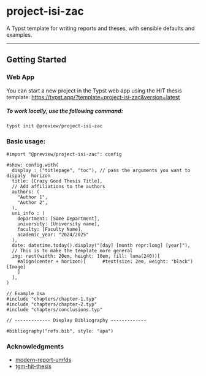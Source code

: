 # project-isi-zac

A Typst template for writing reports and theses, with sensible defaults and examples.

---

## Getting Started

### Web App

You can start a new project in the Typst web app using the HIT thesis template: https://typst.app/?template=project-isi-zac&version=latest

##### To work locally, use the following command:

```bash
typst init @preview/project-isi-zac
```

### Basic usage:

```typst
#import "@preview/project-isi-zac": config

#show: config.with(
  display : ("titlepage", "toc"), // pass the arguments you want to dispaly  horizon
  title: [Crazy Good Thesis Title],
  // Add affiliations to the authors
  authors: (
    "Author 1",
    "Author 2",
  ),
  uni_info : (
    department: [Some Department],
    university: [University name],
    faculty: [Faculty Name],
    academic_year: "2024/2025"
  ),
  date: datetime.today().display("[day] [month repr:long] [year]"),
  // This is to make the template more general
  img: rect(width: 20em, height: 10em, fill: luma(240))[
    #align(center + horizon)[      #text(size: 2em, weight: "black")[Image]
    ]
  ],
)

// Example Usa
#include "chapters/chapter-1.typ"
#include "chapters/chapter-2.typ"
#include "chapters/conclusions.typ"

// ------------- Display Bibliography ------------- 

#bibliography("refs.bib", style: "apa")
```

### Acknowledgments

- [modern-report-umfds](https://typst.app/universe/package/modern-report-umfds/)
- [tgm-hit-thesis](https://typst.app/universe/package/tgm-hit-thesis/)
